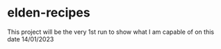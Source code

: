 # elden-recipes
This project will be the very 1st run to show what I am capable of on this date 14/01/2023